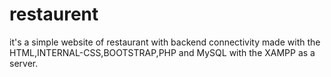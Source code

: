 # restaurent
it's a simple website of restaurant with backend connectivity made with the HTML,INTERNAL-CSS,BOOTSTRAP,PHP and MySQL with the XAMPP as a server.
